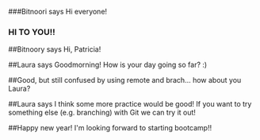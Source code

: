 ###Bitnoori says Hi everyone! 

### HI TO YOU!!

##Bitnoory says Hi, Patricia!

##Laura says Goodmorning! How is your day going so far? :)

##Good, but still confused by using remote and brach... how about you Laura? 

##Laura says I think some more practice would be good! If you want to try something else (e.g. branching) with Git we can try it out!

##Happy new year! I'm looking forward to starting bootcamp!!  